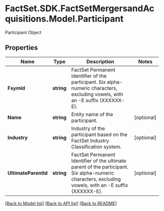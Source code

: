 # FactSet.SDK.FactSetMergersandAcquisitions.Model.Participant
Participant Object

## Properties

Name | Type | Description | Notes
------------ | ------------- | ------------- | -------------
**FsymId** | **string** | FactSet Permanent Identifier of the participant. Six alpha-numeric characters, excluding vowels, with an -E suffix (XXXXXX-E). | 
**Name** | **string** | Entity name of the participant. | [optional] 
**Industry** | **string** | Industry of the participant based on the FactSet Industry Classification system. | [optional] 
**UltimateParentId** | **string** | FactSet Permanent Identifier of the ultimate parent of the participant. Six alpha-numeric characters, excluding vowels, with an -E suffix (XXXXXX-E). | [optional] 

[[Back to Model list]](../README.md#documentation-for-models) [[Back to API list]](../README.md#documentation-for-api-endpoints) [[Back to README]](../README.md)

